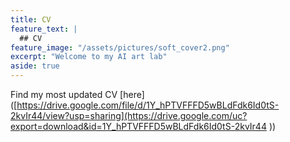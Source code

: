 ```yaml
---
title: CV
feature_text: |
  ## CV
feature_image: "/assets/pictures/soft_cover2.png"
excerpt: "Welcome to my AI art lab"
aside: true
---
```


Find my most updated CV [here]([https://drive.google.com/file/d/1Y_hPTVFFFD5wBLdFdk6Id0tS-2kvIr44/view?usp=sharing](https://drive.google.com/uc?export=download&id=1Y_hPTVFFFD5wBLdFdk6Id0tS-2kvIr44
))

